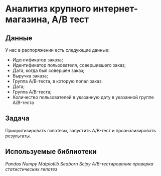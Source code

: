 # Аналитиз крупного интернет-магазина, А/B тест

## Данные

У нас в распоряжении есть следующие данные:

- Идентификатор заказа;
- Идентификатор пользователя, совершившего заказ;
- Дата, когда был совершён заказ;
- Выручка заказа;
- Группа A/B-теста, в которую попал заказ.
- Дата;
- Группа A/B-теста;
- Количество пользователей в указанную дату в указанной группе A/B-теста
 
## Задача

Приоритизировать гипотезы, запустить A/B-тест и проанализировать результаты.

## Используемые библиотеки
*Рandas Numpy Matplotlib Seaborn Scipy A/B-тестирование проверка статистических гипотез*
